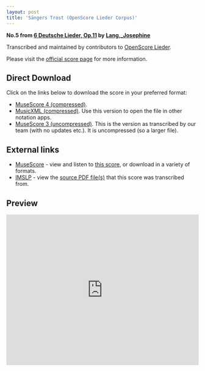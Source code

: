 ```yaml
---
layout: post
title: 'Sängers Trost (OpenScore Lieder Corpus)'
---
```


__No.5 from [6 Deutsche Lieder, Op.11](https://fourscoreandmore.org/OpenScore/Lang%2C_Josephine/6_Deutsche_Lieder%2C_Op.11/) by [Lang,_Josephine](https://fourscoreandmore.org/OpenScore/Lang%2C_Josephine)__

Transcribed and maintained by contributors to [OpenScore Lieder].

Please visit the [official score page] for more information.

[official score page]: https://musescore.com/openscore-lieder-corpus/scores/6577688
[OpenScore Lieder]: https://musescore.com/openscore-lieder-corpus

## Direct Download

Click on the links below to download the score in your preferred format:
- [MuseScore 4 (compressed)](https://fourscoreandmore.org/OpenScore/Lang%2C_Josephine/6_Deutsche_Lieder%2C_Op.11/5_S%C3%A4ngers_Trost.mscz).
- [MusicXML (compressed)](https://fourscoreandmore.org/OpenScore/Lang%2C_Josephine/6_Deutsche_Lieder%2C_Op.11/5_S%C3%A4ngers_Trost.mxl). Use this version to open the file in other notation apps.
- [MuseScore 3 (uncompressed)](https://raw.githubusercontent.com/OpenScore/Lieder/refs/heads/main/scores/Lang%2C_Josephine/6_Deutsche_Lieder%2C_Op.11/5_S%C3%A4ngers_Trost/lc6577688.mscx). This is the version as transcribed by our team (with no updates etc.). It is uncompressed (so a larger file).

## External links

- [MuseScore] - view and listen to [this score][MuseScore], or download in a variety of formats.
- [IMSLP] - view the [source PDF file(s)][IMSLP] that this score was transcribed from.

[MuseScore]: https://musescore.com/score/6577688
[IMSLP]: https://imslp.org/wiki/Special:ReverseLookup/616471

## Preview

<iframe width="100%" height="394" src="https://musescore.com/openscore-lieder-corpus/scores/6577688/embed" frameborder="0" allowfullscreen allow="autoplay; fullscreen"></iframe>
